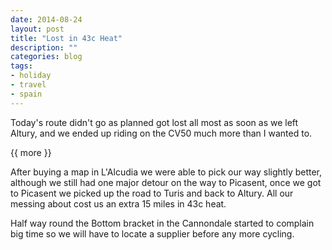 ```yaml
---
date: 2014-08-24
layout: post
title: "Lost in 43c Heat"
description: ""
categories: blog
tags:
- holiday
- travel
- spain
---
```


<!--start excerpt-->
Today's route didn't go as planned got lost all most as soon as we left Altury, and we ended up riding on the CV50 much more than I wanted to.

{{ more }}

 After buying a map in L'Alcudia we were able to pick our way slightly better, although we still had one major detour on the way to Picasent, once we got to Picasent we picked up the road to Turis and back to Altury. All our messing about cost us an extra 15 miles in 43c heat.

Half way round the Bottom bracket in the Cannondale started to complain big time so we will have to locate a supplier before any more cycling.
